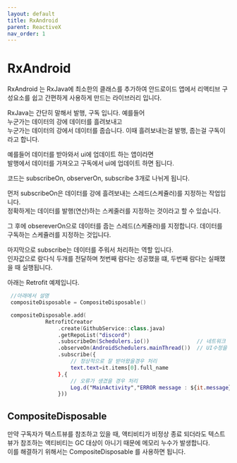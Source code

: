 ```yaml
---
layout: default
title: RxAndroid
parent: ReactiveX
nav_order: 1
---
```

# RxAndroid
RxAndroid 는 RxJava에 최소한의 클래스를 추가하여 안드로이드 앱에서 리액티브 구성요소를 쉽고 간편하게 사용하게 만드는 라이브러리 입니다.

RxJava는 간단히 말해서 발행, 구독 입니다. 예를들어  
누군가는 데이터의 강에 데이터를 흘려보내고  
누군가는 데이터의 강에서 데이터를 줍습니다.
이때 흘려보내는걸 발행, 줍는걸 구독이라고 합니다.  

예를들어 데이터를 받아와서 ui에 업데이트 하는 앱이라면  
발행에서 데이터를 가져오고 구독에서 ui에 업데이트 하면 됩니다.  

코드는 subscribeOn, observerOn, subscribe 3개로 나뉘게 됩니다.  

먼저 subscribeOn은 데이터를 강에 흘려보내는 스레드(스케쥴러)를 지정하는 작업입니다.  
정확하게는 데이터를 발행(연산)하는 스케줄러를 지정하는 것이라고 할 수 있습니다.  

그 후에 obsereverOn으로 데이터를 줍는 스레드(스케쥴러)를 지정합니다.
데이터를 구독하는 스케쥴러를 지정하는 것입니다.

마지막으로 subscribe는 데이터를 주워서 처리하는 역할 입니다.  
인자값으로 람다식 두개를 전달하며 첫번째 람다는 성공했을 떄, 두번째 람다는 실패했을 때 실행됩니다.

아래는 Retrofit 예제입니다.
```kotlin
 //아래에서 설명
 compositeDisposable = CompositeDisposable()

 compositeDisposable.add(
            RetrofitCreator
                .create(GithubService::class.java)
                .getRepoList("discord")
                .subscribeOn(Schedulers.io())               // 네트워크 입출력이기 떄문에 io를 구독
                .observeOn(AndroidSchedulers.mainThread())  // UI수정을 위해서 mainthread를 사용  
                .subscribe({
                    // 정상적으로 잘 받아왔을경우 처리
                    text.text=it.items[0].full_name
                },{
                    // 오류가 생겼을 경우 처리
                    Log.d("MainActivity","ERROR message : ${it.message}")
                }))
```

## CompositeDisposable
만약 구독자가 텍스트뷰를 참조하고 있을 때, 액티비티가 비정상 종료 되더라도  텍스트뷰가 참조하는 액티비티는 GC 대상이 아니기 때문에 메모리 누수가 발생합니다.  
이를 해결하기 위해서는 CompositeDisposable 를 사용하면 됩니다.
